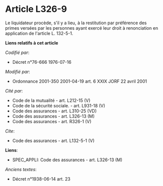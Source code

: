 # Article L326-9

Le liquidateur procède, s'il y a lieu, à la restitution par préférence des primes versées par les personnes ayant exercé leur
droit à renonciation en application de l'article L. 132-5-1.

**Liens relatifs à cet article**

_Codifié par_:

  - Décret n°76-666 1976-07-16

_Modifié par_:

  - Ordonnance 2001-350 2001-04-19 art. 6 XXIX JORF 22 avril 2001

_Cité par_:

  - Code de la mutualité - art. L212-15 (V)
  - Code de la sécurité sociale. - art. L931-18 (V)
  - Code des assurances - art. L310-25 (VD)
  - Code des assurances - art. L326-13 (M)
  - Code des assurances - art. R326-1 (V)

_Cite_:

  - Code des assurances - art. L132-5-1 (V)

**Liens**:

  - SPEC_APPLI: Code des assurances - art. L326-13 (M)

_Anciens textes_:

  - Décret n°1938-06-14 art. 23
